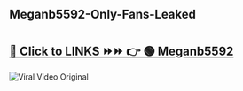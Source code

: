
 ## Meganb5592-Only-Fans-Leaked

# <h2><a href="https://clipsfans.com/Meganb5592&ref=git">🔗 Click to LINKS ⏩⏩ 👉 🟢 Meganb5592 </a></h2>

<a href="https://clipsfans.com/Meganb5592&ref=git" rel="nofollow" data-target="animated-image.originalLink"><img src="https://i.ibb.co.com/xMMVF88/686577567.gif" alt="Viral Video Original" style="max-width: 100%; display: inline-block;" data-target="animated-image.originalImage"></a>
